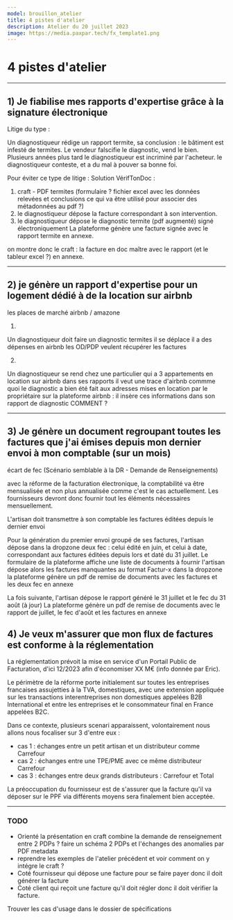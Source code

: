 ```yaml
---
model: brouillon_atelier
title: 4 pistes d'atelier
description: Atelier du 20 juillet 2023
image: https://media.paxpar.tech/fx_template1.png
---
```


# 4 pistes d'atelier 

****

## 1) Je fiabilise mes rapports d'expertise grâce à la signature électronique

Litige du type :

Un diagnostiqueur rédige un rapport termite, sa conclusion : le bâtiment est infesté de termites. 
Le vendeur falscifie le diagnostic, vend le bien.
Plusieurs années plus tard le diagnostiqueur est incriminé par l'acheteur.
le diagnostiqueur conteste, et a du mal à pouver sa bonne foi.

Pour éviter ce type de litige :
Solution VérifTonDoc : 
1) craft - PDF termites (formulaire ? fichier excel avec les données relevées et conclusions ce qui va être utilisé pour associer des métadonnées au pdf ?)
2) le diagnostiqueur dépose la facture correspondant à son intervention.
3) le diagnostiqueur dépose le diagnostic termite (pdf augmenté) signé électroniquement 
La plateforme génère une facture signée avec le rapport termite en annexe.

on montre donc le craft :
la facture en doc maître avec le rapport (et le tableur excel ?) en annexe.

****

## 2) je génère un rapport d'expertise pour un logement dédié à de la location sur airbnb
les places de marché airbnb / amazone

1)
Un diagnostiqueur doit faire un diagnostic termites
il se déplace
il a des dépenses en airbnb
les OD/PDP veulent récupérer les factures

2) 
Un diagnostiqueur se rend chez une particulier qui a 3 appartements en location sur airbnb
dans ses rapports il veut une trace d'airbnb commme quoi le diagnostic a bien été fait aux adresses mises en location par le propriétaire sur la plateforme airbnb : il insère ces informations dans son rapport de diagnostic 
COMMENT ?

****

## 3) Je génère un document regroupant toutes les factures que j'ai émises depuis mon dernier envoi à mon comptable (sur un mois) 
écart de fec
(Scénario semblable à la DR - Demande de Renseignements)

avec la réforme de la facturation électronique, la comptabilité va être mensualisée et non plus annualisée comme c'est le cas actuellement. Les fournisseurs devront donc fournir tout les éléments nécessaires mensuellement.

L'artisan doit transmettre à son comptable les factures éditées depuis le dernier envoi

Pour la génération du premier envoi groupé de ses factures, l'artisan dépose dans la dropzone deux fec : celui édité en juin, et celui à date, correspondant aux factures éditées depuis lors et daté du 31 juillet.
Le formulaire de la plateforme affiche une liste de documents à fournir
l'artisan dépose alors les factures manquantes au format Factur-x dans la dropzone
la plateforme génère un pdf de remise de documents avec les factures et les deux fec en annexe

La fois suivante, l'artisan dépose le rapport généré le 31 juillet et le fec du 31 août (à jour) 
La plateforme génère un pdf de remise de documents avec le rapport de juillet, le fec d'août et les factures en annexe

## 4) Je veux m'assurer que mon flux de factures est conforme à la réglementation

La réglementation prévoit la mise en service d'un Portail Public de Facturation, d'ici 12/2023 afin d'économiser XX M€ (info donnée par Eric).

Le périmètre de la réforme porte initialement sur toutes les entreprises francaises assujetties à la TVA, domestiques, avec une extension appliquée sur les transactions interentreprises non domestiques appelées B2B International et entre les entreprises et le consommateur final en France appelées B2C.

Dans ce contexte, plusieurs scenari apparaissent, volontairement nous allons nous focaliser sur 3 d'entre eux :
* cas 1 : échanges entre un petit artisan et un distributeur comme Carrefour
* cas 2 : échanges entre une TPE/PME avec ce même distributeur Carrefour
* cas 3 : échanges entre deux grands distributeurs : Carrefour et Total

La préoccupation du fournisseur est de s'assurer que la facture qu'il va déposer sur le PPF via différents moyens sera finalement bien acceptée.

****

### TODO
* Orienté la présentation en craft combine la demande de renseignement entre 2 PDPs ? faire un schéma 2 PDPs et l'échanges des anomalies par PDF metadata
* reprendre les exemples de l'atelier précédent et voir comment on y intégre le craft ?
* Coté fournisseur qui dépose une facture pour se faire payer donc il doit générer la facture
* Coté client qui reçoit une facture qu'il doit régler donc il doit vérifier la facture.

Trouver les cas d'usage dans le dossier de spécifications
